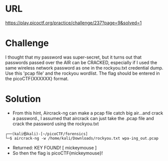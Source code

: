# URL
https://play.picoctf.org/practice/challenge/237?page=9&solved=1

# Challenge
I thought that my password was super-secret, but it turns out that passwords passed over the AIR can be CRACKED, especially if I used the same wireless network password as one in the rockyou.txt credential dump.
Use this 'pcap file' and the rockyou wordlist. The flag should be entered in the picoCTF{XXXXXX} format.


# Solution
* From this hint, Aircrack-ng can make a pcap file catch big air...and crack a password., I assumed that aircrack can just take the .pcap file and crack the password using the rockyou.txt
```
┌──(kali㉿kali)-[~/picoCTF/forensics]
└─$ aircrack-ng -w /home/kali/Downloads/rockyou.txt wpa-ing_out.pcap
```
* Returned: KEY FOUND! [ mickeymouse ]
* So then the flag is picoCTF{mickeymouse}! 
